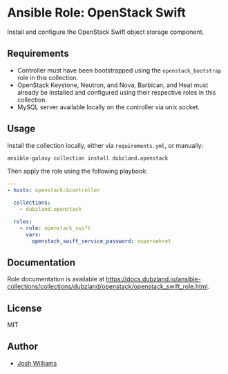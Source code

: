 # Ansible Role: OpenStack Swift

Install and configure the OpenStack Swift object storage component.

## Requirements

- Controller must have been bootstrapped using the `openstack_bootstrap` role
  in this collection.
- OpenStack Keystone, Neutron, and Nova, Barbican, and Heat must already be
  installed and configured using their respective roles in this collection.
- MySQL server available locally on the controller via unix socket.

## Usage

Install the collection locally, either via `requirements.yml`, or manually:

```bash
ansible-galaxy collection install dubzland.openstack
```

Then apply the role using the following playbook:

```yaml
---
- hosts: openstack:&controller

  collections:
    - dubzland.openstack

  roles:
    - role: openstack_swift
      vars:
        openstack_swift_service_password: supersekret
```

## Documentation

Role documentation is available at <https://docs.dubzland.io/ansible-collections/collections/dubzland/openstack/openstack_swift_role.html>.

## License

MIT

## Author

- [Josh Williams](https://dubzland.com)
